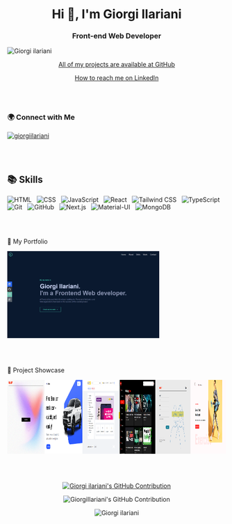 <h1 align="center">Hi 👋, I'm Giorgi Ilariani</h1>
<h3 align="center">Front-end Web Developer</h3>


<p align="left"> 
  <img src="https://komarev.com/ghpvc/?username=GiorgiIariani&label=Profile%20views&color=3f5427&style=plastic" alt="Giorgi ilariani" /> 
</p>

<p align="center">
  <a href="https://github.com/GiorgiIlariani?tab=repositories">All of my projects are available at GitHub</a>
</p>

<p align="center">
  <a href="https://www.linkedin.com/in/giorgi-ilariani-69869a260/">How to reach me on LinkedIn</a>
</p>

<br/><br/>

<h3 align="left">🌍 Connect with Me</h3>
<p align="left">
  <a href="https://www.linkedin.com/in/giorgi-ilariani-69869a260/" target="blank">
    <img align="center" src="https://raw.githubusercontent.com/rahuldkjain/github-profile-readme-generator/master/src/images/icons/Social/linked-in-alt.svg" alt="giorgiilariani" height="30" width="40" /> 
  </a>
</p>

<br/><br/>

## 📚 Skills

<p align="left">
  <img src="https://img.shields.io/badge/HTML-%23E34F26.svg?style=flat&logo=html5&logoColor=white" alt="HTML" /> &nbsp;
  <img src="https://img.shields.io/badge/CSS-%231572B6.svg?style=flat&logo=css3&logoColor=white" alt="CSS" /> &nbsp;
  <img src="https://img.shields.io/badge/JavaScript-%23F7DF1E.svg?style=flat&logo=javascript&logoColor=black" alt="JavaScript" /> &nbsp;
  <img src="https://img.shields.io/badge/React-%2361DAFB.svg?style=flat&logo=react&logoColor=white" alt="React" /> &nbsp;
  <img src="https://img.shields.io/badge/Tailwind_CSS-%2338B2AC.svg?style=flat&logo=tailwind-css&logoColor=white" alt="Tailwind CSS" /> &nbsp;
  <img src="https://img.shields.io/badge/TypeScript-%23007ACC.svg?style=flat&logo=typescript&logoColor=white" alt="TypeScript" /> &nbsp;
  <img src="https://img.shields.io/badge/Git-%23F05032.svg?style=flat&logo=git&logoColor=white" alt="Git" /> &nbsp;
  <img src="https://img.shields.io/badge/GitHub-%23181717.svg?style=flat&logo=github&logoColor=white" alt="GitHub" /> &nbsp;
  <img src="https://img.shields.io/badge/Next.js-%23000000.svg?style=flat&logo=nextdotjs&logoColor=white" alt="Next.js" /> &nbsp;
  <img src="https://img.shields.io/badge/Material--UI-%230081CB.svg?style=flat&logo=material-ui&logoColor=white" alt="Material-UI" /> &nbsp;
  <img src="https://img.shields.io/badge/MongoDB-%2347A248.svg?style=flat&logo=mongodb&logoColor=white" alt="MongoDB" />
</p>

<br/><br/>

🚀 My Portfolio

<a href="https://portfolio-sigma-rosy-36.vercel.app/">
  <img src="/personal-portfolio.png"  alt="personal-portfolio" width="350px" height="200px" />
</a>

<br/><br/>

📂 Project Showcase
  
  <div style="display: flex;">
  <a href="https://cv-creator-xi.vercel.app/">
    <img src="/Cv_Creator.png" alt="cv-creator" width="265px" height="170px" />
  </a>
   <a href="https://carhub-alpha.vercel.app/">
    <img src="/carhub.png" alt="carhub" width="265px" height="170px" />
  </a>
   <a href="https://mymarket-iota.vercel.app/">
    <img src="/mymarket.png" alt="mymarket" width="265px" height="170px" />
  </a>
    <br></br>
   <a href="https://youtube-clone-psi-sandy.vercel.app/">
    <img src="/youtube_clone.png" alt="youtube clone" width="250px" height="170px" />
  </a>
   <a href="https://covid-questionary.vercel.app/">
    <img src="/Covid_questionary.png" alt="covid questionary" width="250px" height="170px" />
  </a>
   <a href="https://gym-exercises-self.vercel.app/">
    <img src="/gym_exercises.png" alt="gym exercises" width="250px" height="170px" />
  </a>
</div>

<br/><br/> <!-- Add these lines to create more space -->

<p align="center">   
  <a href="https://github.com/nikanoza"> 
    <img src="https://github-profile-summary-cards.vercel.app/api/cards/profile-details?username=GiorgiIlariani&theme=radical" alt="Giorgi ilariani's GitHub Contribution"/>     </a>
</p>

<p align="center">   
  <img src="https://github-readme-stats.vercel.app/api/top-langs/?username=GiorgiIlariani" alt="GiorgiIlariani's GitHub Contribution"/>
</p>

<p align="center">
  <img src="https://github-readme-streak-stats.herokuapp.com/?user=GiorgiIlariani&" alt="Giorgi ilariani" />
</p>

